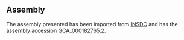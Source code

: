 
Assembly
--------

The assembly presented has been imported from 
[INSDC](http://www.insdc.org) and has the assembly accession
[GCA\_000182765.2](http://www.ebi.ac.uk/ena/data/view/GCA_000182765.2).

